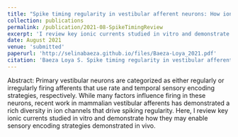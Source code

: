 ```yaml
---
title: "Spike timing regularity in vestibular afferent neurons: How ionic currents influence sensory encoding mechanisms"
collection: publications
permalink: /publication/2021-08-SpikeTimingReview
excerpt: 'I review key ionic currents studied in vitro and demonstrate how they may enable sensory encoding strategies demonstrated in vivo.'
date: August 2021
venue: 'submitted'
paperurl: 'http://selinabaeza.github.io/files/Baeza-Loya_2021.pdf'
citation: 'Baeza Loya S. Spike timing regularity in vestibular afferent neurons: How ionic currents influence sensory encoding mechanisms [Online]. arXiv:210800905 [q-bio] , 2021 http://arxiv.org/abs/2108.00905 [4 Aug. 2021].'
---
```

Abstract:
Primary vestibular neurons are categorized as either regularly or irregularly firing afferents that use rate and temporal sensory encoding strategies, respectively. While many factors influence firing in these neurons, recent work in mammalian vestibular afferents has demonstrated a rich diversity in ion channels that drive spiking regularity. Here, I review key ionic currents studied in vitro and demonstrate how they may enable sensory encoding strategies demonstrated in vivo. 
